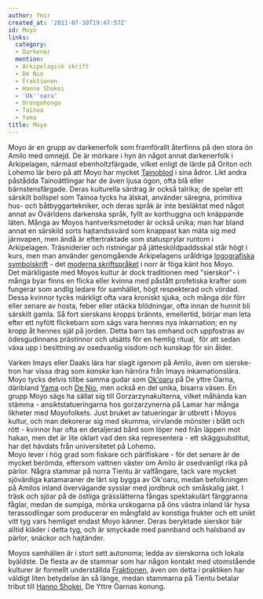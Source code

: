 ```yaml
---
author: Ymir
created_at: '2011-07-30T19:47:57Z'
id: Moyo
links:
  category:
  - Darkener
  mention:
  - Arkipelagisk skrift
  - De Nio
  - Fraktionen
  - Hanno Shokei
  - 'Ok''oaru'
  - Orongohongo
  - Tainoa
  - Yama
title: Moyo
---
```


Moyo är en grupp av darkenerfolk som framförallt återfinns på den stora ön Amilo med omnejd. De är
mörkare i hyn än något annat darkenerfolk i Arkipelagen, närmast ebenholtzfärgade, vilket enligt de
lärde på Oriton och Lohemo lär bero på att Moyo har mycket [Tainoblod] i sina ådror. Likt andra
påstådda Tainoättlingar har de även ljusa ögon, ofta blå eller bärnstensfärgade. Deras kulturella
särdrag är också talrika; de spelar ett särskilt bollspel som Tainoa tycks ha älskat, använder
säregna, primitiva hus- och båtbyggartekniker, och deras språk är inte besläktat med något annat av
Övärldens darkenska språk, fyllt av korthuggna och knäppande läten. Många av Moyos hantverksmetoder
är också unika; man har bland annat en särskild sorts hajtandssvärd som knappast kan mäta sig med
järnvapen, men ändå är eftertraktade som statusprylar runtom i Arkipelagen. Träsniderier och
ristningar på jättesköldpaddsskal står högt i kurs, men man använder genomgående Arkipelagens
uråldriga [logografiska symbolskrift] - det [moderna skriftspråket] i norr är föga känt hos Moyo. \
Det märkligaste med Moyos kultur är dock traditionen med "sierskor"- i många byar finns en flicka
eller kvinna med påstått profetiska krafter som fungerar som andlig ledare för samhället, högt
respekterad och vördad. Dessa kvinnor tycks märkligt ofta vara kroniskt sjuka, och många dör förr
eller senare av hosta, feber eller otäcka blödningar, ofta innan de hunnit bli särskilt gamla. Så
fort sierskans kropps brännts, emellertid, börjar man leta efter ett nyfött flickebarn som sägs vara
hennes nya inkarnation; en ny kropp åt hennes själ på jorden. Detta barn tas omhand och uppfostras
av ödesgudinnans prästinnor och utsätts för en hemlig ritual,  för att sedan växa upp i besittning
av osedvanlig visdom och kunskap för sin ålder.

Varken Imays eller Daaks lära har slagit igenom på Amilo, även om sierske-tron har vissa drag som
*kanske* kan härröra från Imays inkarnationslära. Moyo tycks delvis tillbe samma gudar som [Ok'oaru]
på De yttre Öarna, däribland [Yama] och [De Nio], men också en del unika, bisarra väsen. En grupp
Moyo sägs ha sällat sig till Gorzarzynakulterna, vilket måhända kan stämma - ansiktstatueringarna
hos gorzarzynerna på Lamar har många likheter med Moyofolkets. Just bruket av tatueringar är utbrett
i Moyos kultur, och man dekorerar sig med skumma, virvlande mönster i blått och rött - kvinnor har
ofta en detaljerad bård som löper ned från läppen mot hakan, men det är lite oklart vad den ska
representera - ett skäggsubstitut, har det hävdats från universitetet på Lohemo.\
Moyo lever i hög grad som fiskare och pärlfiskare - för det senare är de mycket berömda, eftersom
vattnen väster om Amilo är osedvanligt rika på pärlor. Några stammar på norra Tientu är valfångare,
tack vare mycket sjövärdiga katamaraner de lärt sig bygga av Ok'oaru, medan befolkningen på Amilos
inland övervägande sysslar med jordbruk och småskalig jakt. I träsk och sjöar på de östliga
grässlätterna fångas spektakulärt färggranna fåglar, medan de sumpiga, mörka urskogarna på öns
västra inland lär hysa terassodlingar som producerar en mångfald av konstiga frukter och ett unikt
vitt tyg vars hemliget endast Moyo känner. Deras beryktade sierskor bär alltid kläder i detta tyg,
och är smyckade med pannband och halsband av pärlor, snäckor och hajtänder.

Moyos samhällen är i stort sett autonoma; ledda av sierskorna och lokala byäldste. De flesta av de
stammar som har någon kontakt med utomstående kulturer är formellt underställda [Fraktionen], även
om detta i praktiken har väldigt liten betydelse än så länge, medan stammarna på Tientu betalar
tribut till [Hanno Shokei], De Yttre Öarnas konung.

  [Tainoblod]: Tainoa
  [logografiska symbolskrift]: Orongohongo
  [moderna skriftspråket]: Arkipelagisk_skrift
  [Ok'oaru]: Okoaru
  [Yama]: Yama
  [De Nio]: De_Nio
  [Fraktionen]: Fraktionen
  [Hanno Shokei]: Hanno_Shokei